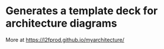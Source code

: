 # Generates a template deck for architecture diagrams

More at https://l2fprod.github.io/myarchitecture/
